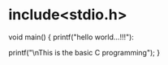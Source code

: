 # include<stdio.h>
void main()
{
printf("hello world...!!!"):

printf("\nThis is the basic C programming");
}

